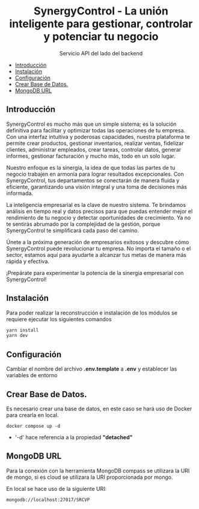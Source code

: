 
<h1 align="center"><b>SynergyControl</b> - La unión inteligente para gestionar, controlar y potenciar tu negocio</h1>

<p align="center">Servicio API del lado del backend</p>

- [Introducción](#introducción)
- [Instalación](#instalación)
- [Configuración](#configuración)
- [Crear Base de Datos.](#crear-base-de-datos)
- [MongoDB URL](#mongodb-url)

## Introducción

SynergyControl es mucho más que un simple sistema; es la solución definitiva para facilitar y optimizar todas las operaciones de tu empresa. Con una interfaz intuitiva y poderosas capacidades, nuestra plataforma te permite crear productos, gestionar inventarios, realizar ventas, fidelizar clientes, administrar empleados, crear tareas, controlar datos, generar informes, gestionar facturación y mucho más, todo en un solo lugar.

Nuestro enfoque es la sinergia, la idea de que todas las partes de tu negocio trabajen en armonía para lograr resultados excepcionales. Con SynergyControl, tus departamentos se conectarán de manera fluida y eficiente, garantizando una visión integral y una toma de decisiones más informada.

La inteligencia empresarial es la clave de nuestro sistema. Te brindamos análisis en tiempo real y datos precisos para que puedas entender mejor el rendimiento de tu negocio y detectar oportunidades de crecimiento. Ya no te sentirás abrumado por la complejidad de la gestión, porque SynergyControl te simplificará cada paso del camino.

Únete a la próxima generación de empresarios exitosos y descubre cómo SynergyControl puede revolucionar tu empresa. No importa el tamaño o el sector, estamos aquí para ayudarte a alcanzar tus metas de manera más rápida y efectiva.

¡Prepárate para experimentar la potencia de la sinergia empresarial con SynergyControl!

## Instalación

Para poder realizar la reconstrucción e instalación de los módulos se requiere ejecutar los siguientes comandos

```bash copy
yarn install
yarn dev
```

## Configuración

Cambiar el nombre del archivo __.env.template__ a __.env__ y establecer las variables de entorno

## Crear Base de Datos.

Es necesario crear una base de datos, en este caso se hará uso de Docker para crearla en local.

```text
docker compose up -d
```

* '-d' hace referencia a la propiedad __"detached"__ 

## MongoDB URL

Para la conexión con la herramienta MongoDB compass se utilizara la URI de mongo, si es cloud se utilizara la URI proporcionada por mongo.

En local se hace uso de la siguiente URI:

```bash
mongodb://localhost:27017/SRCVP
```
